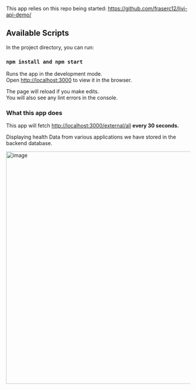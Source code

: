 This app relies on this repo being started: https://github.com/fraserc12/livi-api-demo/

## Available Scripts

In the project directory, you can run:

### `npm install and npm start`

Runs the app in the development mode.\
Open [http://localhost:3000](http://localhost:3000) to view it in the browser.

The page will reload if you make edits.\
You will also see any lint errors in the console.

### What this app does

This app will fetch [http://localhost:3000/external/all](http://localhost:3000/external/all)
**every 30 seconds.**

Displaying health Data from various applications we have stored in the backend database.


<img width="633" alt="image" src="https://user-images.githubusercontent.com/22052706/138936016-a9aae1e4-9956-4020-9d21-5c82041931ff.png">
